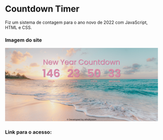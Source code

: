 # Countdown Timer
Fiz um sistema de contagem para o ano novo de 2022 com JavaScript, HTML e CSS.

### Imagem do site
<img src="countdown-timer.png">

### Link para o acesso:
